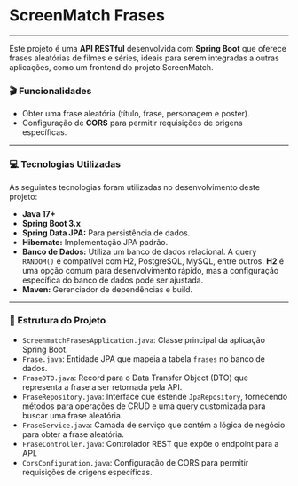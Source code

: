 # ScreenMatch Frases

---

Este projeto é uma **API RESTful** desenvolvida com **Spring Boot** que oferece frases aleatórias de filmes e séries, ideais para serem integradas a outras aplicações, como um frontend do projeto ScreenMatch.

### 🎬 Funcionalidades

* Obter uma frase aleatória (título, frase, personagem e poster).
* Configuração de **CORS** para permitir requisições de origens específicas.

---

### 💻 Tecnologias Utilizadas

As seguintes tecnologias foram utilizadas no desenvolvimento deste projeto:

* **Java 17+**
* **Spring Boot 3.x**
* **Spring Data JPA:** Para persistência de dados.
* **Hibernate:** Implementação JPA padrão.
* **Banco de Dados:** Utiliza um banco de dados relacional. A query `RANDOM()` é compatível com H2, PostgreSQL, MySQL, entre outros. **H2** é uma opção comum para desenvolvimento rápido, mas a configuração específica do banco de dados pode ser ajustada.
* **Maven:** Gerenciador de dependências e build.

---

### 📂 Estrutura do Projeto

* `ScreenmatchFrasesApplication.java`: Classe principal da aplicação Spring Boot.
* `Frase.java`: Entidade JPA que mapeia a tabela `frases` no banco de dados.
* `FraseDTO.java`: Record para o Data Transfer Object (DTO) que representa a frase a ser retornada pela API.
* `FraseRepository.java`: Interface que estende `JpaRepository`, fornecendo métodos para operações de CRUD e uma query customizada para buscar uma frase aleatória.
* `FraseService.java`: Camada de serviço que contém a lógica de negócio para obter a frase aleatória.
* `FraseController.java`: Controlador REST que expõe o endpoint para a API.
* `CorsConfiguration.java`: Configuração de CORS para permitir requisições de origens específicas.
